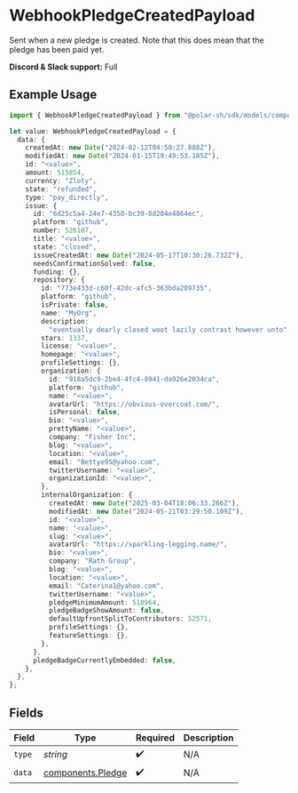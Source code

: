 # WebhookPledgeCreatedPayload

Sent when a new pledge is created. Note that this does mean that the pledge has been paid yet.

**Discord & Slack support:** Full

## Example Usage

```typescript
import { WebhookPledgeCreatedPayload } from "@polar-sh/sdk/models/components/webhookpledgecreatedpayload.js";

let value: WebhookPledgeCreatedPayload = {
  data: {
    createdAt: new Date("2024-02-12T04:50:27.888Z"),
    modifiedAt: new Date("2024-01-15T19:49:53.185Z"),
    id: "<value>",
    amount: 515854,
    currency: "Zloty",
    state: "refunded",
    type: "pay_directly",
    issue: {
      id: "6d25c5a4-24e7-4350-bc39-0d204e4864ec",
      platform: "github",
      number: 526107,
      title: "<value>",
      state: "closed",
      issueCreatedAt: new Date("2024-05-17T10:30:26.732Z"),
      needsConfirmationSolved: false,
      funding: {},
      repository: {
        id: "773e433d-c60f-42dc-afc5-363bda209735",
        platform: "github",
        isPrivate: false,
        name: "MyOrg",
        description:
          "eventually dearly closed woot lazily contrast however unto",
        stars: 1337,
        license: "<value>",
        homepage: "<value>",
        profileSettings: {},
        organization: {
          id: "918a5dc9-2be4-4fc4-8941-da926e2034ca",
          platform: "github",
          name: "<value>",
          avatarUrl: "https://obvious-overcoat.com/",
          isPersonal: false,
          bio: "<value>",
          prettyName: "<value>",
          company: "Fisher Inc",
          blog: "<value>",
          location: "<value>",
          email: "Bettye95@yahoo.com",
          twitterUsername: "<value>",
          organizationId: "<value>",
        },
        internalOrganization: {
          createdAt: new Date("2025-03-04T18:06:33.266Z"),
          modifiedAt: new Date("2024-05-21T03:29:50.109Z"),
          id: "<value>",
          name: "<value>",
          slug: "<value>",
          avatarUrl: "https://sparkling-legging.name/",
          bio: "<value>",
          company: "Rath Group",
          blog: "<value>",
          location: "<value>",
          email: "Caterina1@yahoo.com",
          twitterUsername: "<value>",
          pledgeMinimumAmount: 518964,
          pledgeBadgeShowAmount: false,
          defaultUpfrontSplitToContributors: 52571,
          profileSettings: {},
          featureSettings: {},
        },
      },
      pledgeBadgeCurrentlyEmbedded: false,
    },
  },
};
```

## Fields

| Field                                                  | Type                                                   | Required                                               | Description                                            |
| ------------------------------------------------------ | ------------------------------------------------------ | ------------------------------------------------------ | ------------------------------------------------------ |
| `type`                                                 | *string*                                               | :heavy_check_mark:                                     | N/A                                                    |
| `data`                                                 | [components.Pledge](../../models/components/pledge.md) | :heavy_check_mark:                                     | N/A                                                    |